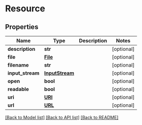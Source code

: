 # Resource

## Properties
Name | Type | Description | Notes
------------ | ------------- | ------------- | -------------
**description** | **str** |  | [optional] 
**file** | [**File**](File.md) |  | [optional] 
**filename** | **str** |  | [optional] 
**input_stream** | [**InputStream**](InputStream.md) |  | [optional] 
**open** | **bool** |  | [optional] 
**readable** | **bool** |  | [optional] 
**uri** | [**URI**](URI.md) |  | [optional] 
**url** | [**URL**](URL.md) |  | [optional] 

[[Back to Model list]](../README.md#documentation-for-models) [[Back to API list]](../README.md#documentation-for-api-endpoints) [[Back to README]](../README.md)

